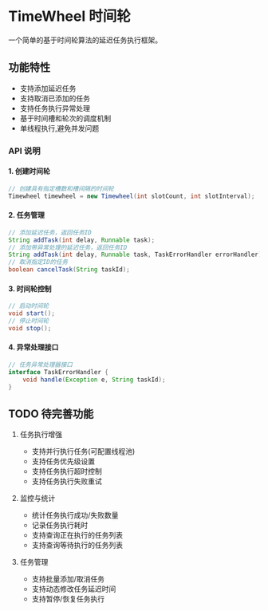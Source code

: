 # TimeWheel 时间轮

一个简单的基于时间轮算法的延迟任务执行框架。

## 功能特性

- 支持添加延迟任务
- 支持取消已添加的任务
- 支持任务执行异常处理
- 基于时间槽和轮次的调度机制
- 单线程执行,避免并发问题

### API 说明

#### 1. 创建时间轮

```java
// 创建具有指定槽数和槽间隔的时间轮
Timewheel timewheel = new Timewheel(int slotCount, int slotInterval);
```

#### 2. 任务管理

```java
// 添加延迟任务，返回任务ID
String addTask(int delay, Runnable task);
// 添加带异常处理的延迟任务，返回任务ID
String addTask(int delay, Runnable task, TaskErrorHandler errorHandler);
// 取消指定ID的任务
boolean cancelTask(String taskId);
```

#### 3. 时间轮控制

```java
// 启动时间轮
void start();
// 停止时间轮
void stop();

```

#### 4. 异常处理接口

```java
// 任务异常处理器接口
interface TaskErrorHandler {
    void handle(Exception e, String taskId);
}
```

## TODO 待完善功能

1. 任务执行增强

   - 支持并行执行任务(可配置线程池)
   - 支持任务优先级设置
   - 支持任务执行超时控制
   - 支持任务执行失败重试

2. 监控与统计

   - 统计任务执行成功/失败数量
   - 记录任务执行耗时
   - 支持查询正在执行的任务列表
   - 支持查询等待执行的任务列表

3. 任务管理
   - 支持批量添加/取消任务
   - 支持动态修改任务延迟时间
   - 支持暂停/恢复任务执行

